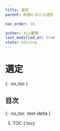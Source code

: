 ```yaml
---
title: 選定
parent: 制御における通信

nav_order: 10

author: 丸山響輝
last_modified_at: true
state: editing
---
```


# **選定**
{: .no_toc }

## 目次
{: .no_toc .text-delta }

1. TOC
{:toc}
